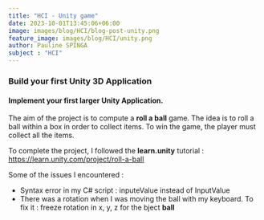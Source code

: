 ```yaml
---
title: "HCI - Unity game"
date: 2023-10-01T13:45:06+06:00
image: images/blog/HCI/blog-post-unity.png
feature_image: images/blog/HCI/unity.png
author: Pauline SPINGA
subject : "HCI"
---
```

### Build your first Unity 3D Application 

#### Implement your first larger Unity Application.

The aim of the project is to compute a **roll a ball** game. The idea is to roll a ball within a box in order to collect items. To win the game, the player must collect all the items. 

To complete the project, I followed the **learn.unity** tutorial : https://learn.unity.com/project/roll-a-ball

Some of the issues I encountered : 

- Syntax error in my C# script : inputeValue instead of InputValue
- There was a rotation when I was moving the ball with my keyboard. To fix it : freeze rotation in x, y, z for the bject **ball** 





